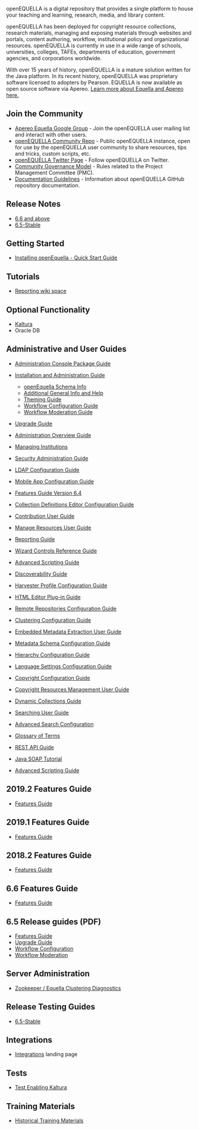 openEQUELLA is a digital repository that provides a single platform to house your teaching and learning, research, media, and library content.

openEQUELLA has been deployed for copyright resource collections, research materials, managing and exposing materials through websites and portals, content authoring, workflow, institutional policy and organizational resources. openEQUELLA is currently in use in a wide range of schools, universities, colleges, TAFEs, departments of education, government agencies, and corporations worldwide.

With over 15 years of history, openEQUELLA is a mature solution written for the Java platform.  In its recent history, openEQUELLA was proprietary software licensed to adopters by Pearson.  EQUELLA is now available as open source software via Apereo. [Learn more about Equella and Apereo here.](https://www.apereo.org/projects/equella)

## Join the Community
* [Apereo Equella Google Group](https://groups.google.com/a/apereo.org/forum/#!forum/equella-users) - Join the openEQUELLA user mailing list and interact with other users.
* [openEQUELLA Community Repo](https://community.edalexcloud.com) - Public openEQUELLA instance, open for use by the openEQUELLA user community to share resources, tips and tricks, custom scripts, etc.
* [openEQUELLA Twitter Page](https://twitter.com/EQUELLA) - Follow openEQUELLA on Twitter.
* [Community Governance Model](community/CommunityGovernance.md) - Rules related to the Project Management Committee (PMC).
* [Documentation Guidelines](community/DocumentationGuidelines.md) - Information about openEQUELLA GitHub repository documentation.

## Release Notes
* [6.6 and above](https://version.equella.net/)
* [6.5-Stable](release-notes/ReleaseNotes-6.5-GA.md)

## Getting Started
* [Installing openEquella - Quick Start Guide](gettingstarted/InstallingEquella.md)

## Tutorials

* [Reporting wiki space](tutorials/reporting/README.md)

## Optional Functionality
* [Kaltura](https://github.com/equella/Equella-Kaltura)
* Oracle DB

## Administrative and User Guides
* [Administration Console Package Guide](guides/AdministrationConsole/openEQUELLA2019.1-AdministrationConsolePackageGuide.md)
* [Installation and Administration Guide](guides/InstallationAdminGuide.md)
    * [openEquella Schema Info](guides/equella_schema.zip)
    * [Additional General Info and Help](guides/AdditionalGeneralInfoHelp.md)
    * [Theming Guide](guides/ThemingGuide.md)
    * [Workflow Configuration Guide](guides/WorkflowConfigurationGuide.md)
    * [Workflow Moderation Guide](guides/WorkflowModerationGuide.md)
* [Upgrade Guide](guides/UpgradeGuide.md)    

* [Administration Overview Guide](guides/AdministrationOverviewGuide.md)
* [Managing Institutions](guides/ManageInstitutions.md)
* [Security Administration Guide](guides/SecurityAdminGuide.md)
* [LDAP Configuration Guide](guides/LDAPConfigurationGuide.md)
* [Mobile App Configuration Guide](guides/MobileAppConfigurationGuide.md)
* [Features Guide Version 6.4](guides/FeaturesGuide.md)
* [Collection Definitions Editor Configuration Guide](guides/CollectionDefinitionsEditorConfigurationGuide.md)
* [Contribution User Guide](guides/ContributionUserGuide.md)
* [Manage Resources User Guide](guides/ManageResoursesUserGuide.md)
* [Reporting Guide](guides/ReportingGuide.md)
* [Wizard Controls Reference Guide](guides/WizardControlsReferenceGuide.md)
* [Advanced Scripting Guide](guides/AdvancedScriptingGuide.md)
* [Discoverability Guide](guides/DiscoverabilityGuide.md)
* [Harvester Profile Configuration Guide](guides/HarvesterProfileConfigurationGuide.md)
* [HTML Editor Plug-in Guide](guides/HTMLEditorPluginGuide.md)
* [Remote Repositories Configuration Guide](guides/RemoteRepositoriesConfigurationGuide.md)
* [Clustering Configuration Guide](guides/ClusteringConfigurationGuide.md)
* [Embedded Metadata Extraction User Guide](guides/EmbeddedMetadataExtractionUserGuide.md)
* [Metadata Schema Configuration Guide](guides/MetadataSchemaConfigurationGuide.md)
* [Hierarchy Configuration Guide](guides/HierarchyConfigurationGuide.md)
* [Language Settings Configuration Guide](guides/LanguageSettingsConfigurationGuide.md)
* [Copyright Configuration Guide](guides/CopyrightConfigurationGuides.md)
* [Copyright Resources Management User Guide](guides/CopyrightResourceManagementUserGuide.md)
* [Dynamic Collections Guide](guides/DynamicCollectionsGuide.md)
* [Searching User Guide](guides/SearchingUserGuide.md)
* [Advanced Search Configuration](guides/AdvancedSearchConfiguration.md)
* [Glossary of Terms](guides/GlossaryOfTerms.md)
* [REST API Guide](guides/RestAPIGuide.md)
* [Java SOAP Tutorial](guides/JavaSOAPTutorial.md)
* [Advanced Scripting Guide](guides/AdvancedScriptingGuide.md)

## 2019.2 Features Guide

* [Features Guide](/.md)

## 2019.1 Features Guide

* [Features Guide](/guides/featureGuides/featureGuide2019.1/openEQUELLA-2019.1-FeaturesGuide.md)

## 2018.2 Features Guide

* [Features Guide](guides/openEQUELLA-2018.2-FeaturesGuide.md)

## 6.6 Features Guide

* [Features Guide](guides/EQUELLA%206.6%20Features%20Guide.pdf)

## 6.5 Release guides (PDF)

* [Features Guide](guides/EQUELLA%206.5%20Features%20Guide.pdf)
* [Upgrade Guide](guides/EQUELLA%206.5%20Upgrade%20Guide.pdf)
* [Workflow Configuration](guides/EQUELLA%206.5%20Workflow%20Configuration%20Guide.pdf)
* [Workflow Moderation](guides/EQUELLA%206.5%20Workflow%20Moderation%20Guide.pdf)

## Server Administration
* [Zookeeper / Equella Clustering Diagnostics](server-administration/ZookeeperClusterDiagnostics.md)

## Release Testing Guides
* [6.5-Stable](release-testing-guides/ReleaseTestingGuide-6.5-GA.md)

## Integrations
* [Integrations](integrations/Integrations.md) landing page

## Tests
* [Test Enabling Kaltura](tests/migration/64QA3-to-OS/TestEnablingKaltura.md)

## Training Materials
* [Historical Training Materials](guides/trainingmaterials)
